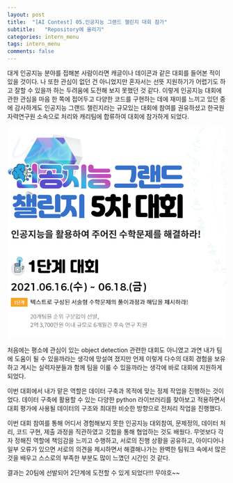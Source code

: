 ```yaml
---
layout: post
title:  "[AI Contest] 05.인공지능 그랜드 챌린지 대회 참가"
subtitle:   "Repository에 올리기"
categories: intern_menu
tags: intern_menu
comments: false
---
```




대게 인공지능 분야를 접해본 사람이라면 캐글이나 데이콘과 같은 대회를 들어본 적이 있을 것이다. 나 또한 관심이 없던 건 아니었지만 혼자서는 선뜻 지원하기가 어렵기도 하고 잘할 수 있을까 하는 두려움에 도전해 보지 못했던 것 같다.
이렇게 인공지능 대회에 관한 관심을 마음 한 쪽에 접어두고 다양한 코드를 구현하는 데에 재미를 느끼고 있던 중에 감사하게도 인공지능 그랜드 챌린지라는 규모있는 대회에 참여를 권유하셨고 한국원자력연구원 소속으로 처리와 캐리팀에 합류하여 대회에 참가하게 되었다.


 ![Untitled (8)](/assets/Untitled%20(8).png)


처음에는 평소에 관심이 있는 object detection 관련한 대회도 아니였고 과연 내가 팀에 도움이 될 수 있을까라는 생각에  망설여 졌지만 언제 이렇게 다수의 대회 경험을 보유하고 계시는 실력자분들과 함께 팀을 이룰 수 있을까라는 생각에 바로 대회에 지원하게 되었다.

이번 대회에서 내가 맡은 역할은 데이터 구축과 목적에 맞는 정제 작업을 진행하는 것이었다. 데이터 구축에 활용할 수 있는 다양한 python 라이브러리를 찾아보고 적용하면서 대회 평가에 사용될 데이터의 구조와 최대한 비슷한 방향으로 전처리 작업을 진행했다.

이번 대회 참여를 통해 어디서 경험해보지 못한 인공지능 대외참여, 문제정의, 데이터 처리, 코드 구현, 제출 과정을 직관하였고 깃헙을 통해 협업하는 것도 배웠다.
무엇보다 각자 정해진 역할에 책임감을 느끼고 수행하고, 서로의 진행 상황을 공유하고, 아이디어나 일부 오류가 있으면 서로의 의견을 제시하면서 해결해나가는 완벽한 팀워크 속에서 많은 것을 배우고 스스로의 부족한 부분도 많이 느꼈던 시간인 것 같다.

결과는 20팀에 선발되어 2단계에 도전할 수 있게 되었다!!! 무야호~~
